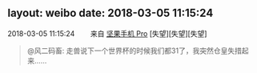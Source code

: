 layout: weibo
date: 2018-03-05 11:15:24
---
<meta name="referrer" content="no-referrer" />

2018-03-05 11:15:24  &nbsp;&nbsp;&nbsp;&nbsp;&nbsp;&nbsp; 来自 <a href="http://app.weibo.com/t/feed/Z4AgP" rel="nofollow">坚果手机 Pro</a>
[失望][失望][失望]
>  @风二码畜: 走兽说下一个世界杯的时候我们都31了，我突然仓皇失措起来…… ​​​
